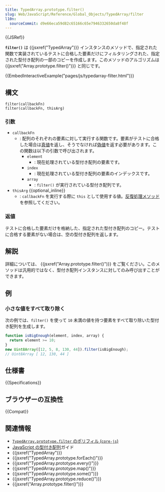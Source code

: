 ```yaml
---
title: TypedArray.prototype.filter()
slug: Web/JavaScript/Reference/Global_Objects/TypedArray/filter
l10n:
  sourceCommit: d9e66eca59d82c65166c65e7946332650da8f48f
---
```


{{JSRef}}

**`filter()`** は {{jsxref("TypedArray")}} インスタンスのメソッドで、指定された関数で実装されているテストに合格した要素だけにフィルタリングされた、指定された型付き配列の一部のコピーを作成します。このメソッドのアルゴリズムは {{jsxref("Array.prototype.filter()")}} と同じです。

{{EmbedInteractiveExample("pages/js/typedarray-filter.html")}}

## 構文

```js-nolint
filter(callbackFn)
filter(callbackFn, thisArg)
```

### 引数

- `callbackFn`
  - : 配列のそれぞれの要素に対して実行する関数です。要素がテストに合格した場合は[真値](/ja/docs/Glossary/Truthy)を返し、そうでなければ[偽値](/ja/docs/Glossary/Falsy)を返す必要があります。この関数は以下の引数で呼び出されます。
    - `element`
      - : 現在処理されている型付き配列の要素です。
    - `index`
      - : 現在処理されている型付き配列の要素のインデックスです。
    - `array`
      - : `filter()` が実行されている型付き配列です。
- `thisArg` {{optional_inline}}
  - : `callbackFn` を実行する際に `this` として使用する値。[反復処理メソッド](/ja/docs/Web/JavaScript/Reference/Global_Objects/Array#反復処理メソッド)を参照してください。

### 返値

テストに合格した要素だけを格納した、指定された型付き配列のコピー。テストに合格する要素がない場合は、空の型付き配列を返します。

## 解説

詳細については、 {{jsxref("Array.prototype.filter()")}} をご覧ください。このメソッドは汎用的ではなく、型付き配列インスタンスに対してのみ呼び出すことができます。

## 例

### 小さな値をすべて取り除く

次の例では、`filter()` を使って `10` 未満の値を持つ要素をすべて取り除いた型付き配列を生成します。

```js
function isBigEnough(element, index, array) {
  return element >= 10;
}
new Uint8Array([12, 5, 8, 130, 44]).filter(isBigEnough);
// Uint8Array [ 12, 130, 44 ]
```

## 仕様書

{{Specifications}}

## ブラウザーの互換性

{{Compat}}

## 関連情報

- [`TypedArray.prototype.filter` のポリフィル (`core-js`)](https://github.com/zloirock/core-js#ecmascript-typed-arrays)
- [JavaScript の型付き配列](/ja/docs/Web/JavaScript/Guide/Typed_arrays)ガイド
- {{jsxref("TypedArray")}}
- {{jsxref("TypedArray.prototype.forEach()")}}
- {{jsxref("TypedArray.prototype.every()")}}
- {{jsxref("TypedArray.prototype.map()")}}
- {{jsxref("TypedArray.prototype.some()")}}
- {{jsxref("TypedArray.prototype.reduce()")}}
- {{jsxref("Array.prototype.filter()")}}
